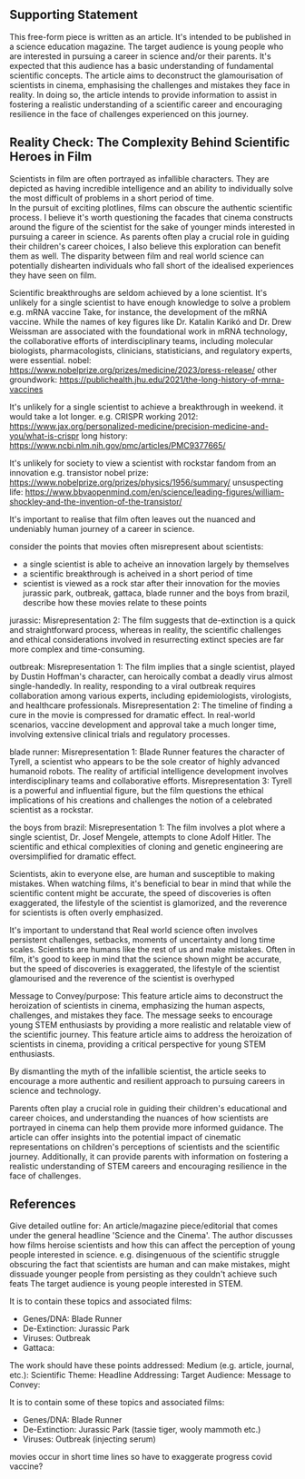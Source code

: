 <!-- SPDX-License-Identifier: zlib-acknowledgement -->
## Supporting Statement
This free-form piece is written as an article. 
It's intended to be published in a science education magazine.
The target audience is young people who are interested in pursuing a career in science and/or their parents.
It's expected that this audience has a basic understanding of fundamental scientific concepts. 
The article aims to deconstruct the glamourisation of scientists in cinema, emphasising the challenges and mistakes they face in reality.
In doing so, the article intends to provide information to assist in fostering a realistic understanding of a scientific career and encouraging resilience in the face of challenges experienced on this journey.

## Reality Check: The Complexity Behind Scientific Heroes in Film 

Scientists in film are often portrayed as infallible characters. 
They are depicted as having incredible intelligence and an ability to individually solve the most difficult of problems in a short period of time.   
In the pursuit of exciting plotlines, films can obscure the authentic scientific process.
I believe it's worth questioning the facades that cinema constructs around the figure of the scientist for the sake of younger minds interested in pursuing a career in science.
As parents often play a crucial role in guiding their children's career choices, I also believe this exploration can benefit them as well.
The disparity between film and real world science can potentially dishearten individuals who fall short of the idealised experiences they have seen on film.

Scientific breakthroughs are seldom achieved by a lone scientist. 
It's unlikely for a single scientist to have enough knowledge to solve a problem
e.g. mRNA vaccine
Take, for instance, the development of the mRNA vaccine. While the names of key figures like Dr. Katalin Karikó and Dr. Drew Weissman are associated with the foundational work in mRNA technology, the collaborative efforts of interdisciplinary teams, including molecular biologists, pharmacologists, clinicians, statisticians, and regulatory experts, were essential. 
nobel: https://www.nobelprize.org/prizes/medicine/2023/press-release/
other groundwork: https://publichealth.jhu.edu/2021/the-long-history-of-mrna-vaccines 

It's unlikely for a single scientist to achieve a breakthrough in weekend. it would take a lot longer.
e.g. CRISPR
working 2012: https://www.jax.org/personalized-medicine/precision-medicine-and-you/what-is-crispr
long history: https://www.ncbi.nlm.nih.gov/pmc/articles/PMC9377665/ 

It's unlikely for society to view a scientist with rockstar fandom from an innovation
e.g. transistor
nobel prize: https://www.nobelprize.org/prizes/physics/1956/summary/
unsuspecting life: https://www.bbvaopenmind.com/en/science/leading-figures/william-shockley-and-the-invention-of-the-transistor/

It's important to realise that film often leaves out the nuanced and undeniably human journey of a career in science.


consider the points that movies often misrepresent about scientists:
* a single scientist is able to acheive an innovation largely by themselves
* a scientific breakthrough is acheived in a short period of time
* scientist is viewed as a rock star after their innovation
for the movies jurassic park, outbreak, gattaca, blade runner and the boys from brazil, describe how these movies relate to these points 


jurassic:
Misrepresentation 2: The film suggests that de-extinction is a quick and straightforward process, whereas in reality, the scientific challenges and ethical considerations involved in resurrecting extinct species are far more complex and time-consuming.

outbreak:
Misrepresentation 1: The film implies that a single scientist, played by Dustin Hoffman's character, can heroically combat a deadly virus almost single-handedly. In reality, responding to a viral outbreak requires collaboration among various experts, including epidemiologists, virologists, and healthcare professionals.
Misrepresentation 2: The timeline of finding a cure in the movie is compressed for dramatic effect. In real-world scenarios, vaccine development and approval take a much longer time, involving extensive clinical trials and regulatory processes.

blade runner:
Misrepresentation 1: Blade Runner features the character of Tyrell, a scientist who appears to be the sole creator of highly advanced humanoid robots. The reality of artificial intelligence development involves interdisciplinary teams and collaborative efforts.
Misrepresentation 3: Tyrell is a powerful and influential figure, but the film questions the ethical implications of his creations and challenges the notion of a celebrated scientist as a rockstar.

the boys from brazil:
Misrepresentation 1: The film involves a plot where a single scientist, Dr. Josef Mengele, attempts to clone Adolf Hitler. The scientific and ethical complexities of cloning and genetic engineering are oversimplified for dramatic effect.




Scientists, akin to everyone else, are human and susceptible to making mistakes. 
When watching films, it's beneficial to bear in mind that while the scientific content might be accurate, the speed of discoveries is often exaggerated, the lifestyle of the scientist is glamorized, and the reverence for scientists is often overly emphasized.

It's important to understand that Real world science often involves persistent challenges, setbacks, moments of uncertainty and long time scales. 
Scientists are humans like the rest of us and make mistakes.
Often in film, it's good to keep in mind that the science shown might be accurate, but the speed of discoveries is exaggerated, the lifestyle of the scientist glamourised and the reverence of the scientist is overhyped


Message to Convey/purpose: This feature article aims to deconstruct the heroization of scientists in cinema, emphasizing the human aspects, challenges, and mistakes they face. 
The message seeks to encourage young STEM enthusiasts by providing a more realistic and relatable view of the scientific journey.
This feature article aims to address the heroization of scientists in cinema, providing a critical perspective for young STEM enthusiasts. 

By dismantling the myth of the infallible scientist, the article seeks to encourage a more authentic and resilient approach to pursuing careers in science and technology.

Parents often play a crucial role in guiding their children's educational and career choices, 
and understanding the nuances of how scientists are portrayed in cinema can help them provide more informed guidance. 
The article can offer insights into the potential impact of cinematic representations on children's perceptions of scientists and the scientific journey. 
Additionally, it can provide parents with information on fostering a realistic understanding of STEM careers and encouraging resilience in the face of challenges.

## References





Give detailed outline for:
An article/magazine piece/editorial that comes under the general headline 'Science and the Cinema'.
The author discusses how films heroise scientists and how this can affect the perception of young people interested in science.
e.g. disingenuous of the scientific struggle obscuring the fact that scientists are human and can make mistakes,
might dissuade younger people from persisting as they couldn't achieve such feats
The target audience is young people interested in STEM.


It is to contain these topics and associated films:
* Genes/DNA: Blade Runner
* De-Extinction: Jurassic Park
* Viruses: Outbreak
* Gattaca: 

The work should have these points addressed: 
Medium (e.g. article, journal, etc.):
Scientific Theme:
Headline Addressing:
Target Audience:
Message to Convey:


It is to contain some of these topics and associated films:
* Genes/DNA: Blade Runner
* De-Extinction: Jurassic Park (tassie tiger, wooly mammoth etc.)
* Viruses: Outbreak (injecting serum)

movies occur in short time lines so have to exaggerate progress
covid vaccine?
